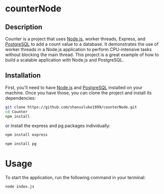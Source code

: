 # counterNode

## Description

Counter is a project that uses [Node.js](https://nodejs.org/en/download/), worker threads, Express, and [PostgreSQL](https://www.postgresql.org/download/) to add a count value to a database. It demonstrates the use of worker threads in a Node.js application to perform CPU-intensive tasks without blocking the main thread. This project is a great example of how to build a scalable application with Node.js and PostgreSQL.

## Installation

First, you'll need to have [Node.js](https://nodejs.org/en/download/) and [PostgreSQL](https://www.postgresql.org/download/) installed on your machine. Once you have those, you can clone the project and install its dependencies:

```bash
git clone https://github.com/shanusluke1999/counterNode.git
cd Counter
npm install
```

or Install the express and pg packages individually:

```bash
npm install express
```
```bash
npm install pg
```

# Usage

To start the application, run the following command in your terminal:

```bash
node index.js
```
